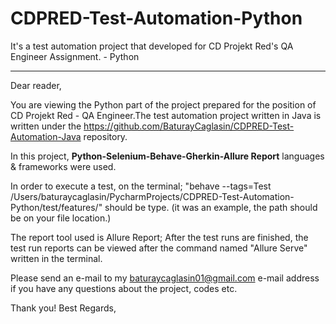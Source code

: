 # CDPRED-Test-Automation-Python
It's a test automation project that developed for CD Projekt Red's QA Engineer Assignment. - Python
********

Dear reader,

You are viewing the Python part of the project prepared for the position of CD Projekt Red - QA Engineer.The test automation project written in Java is written under the https://github.com/BaturayCaglasin/CDPRED-Test-Automation-Java repository.

In this project, **Python-Selenium-Behave-Gherkin-Allure Report** languages & frameworks were used.

In order to execute a test, on the terminal; "behave --tags=Test  /Users/baturaycaglasin/PycharmProjects/CDPRED-Test-Automation-Python/test/features/" should be type. (it was an example, the path should be on your file location.)

The report tool used is Allure Report; After the test runs are finished, the test run reports can be viewed after the command named "Allure Serve" written in the terminal.

Please send an e-mail to my baturaycaglasin01@gmail.com e-mail address if you have any questions about the project, codes etc.

Thank you! Best Regards,

